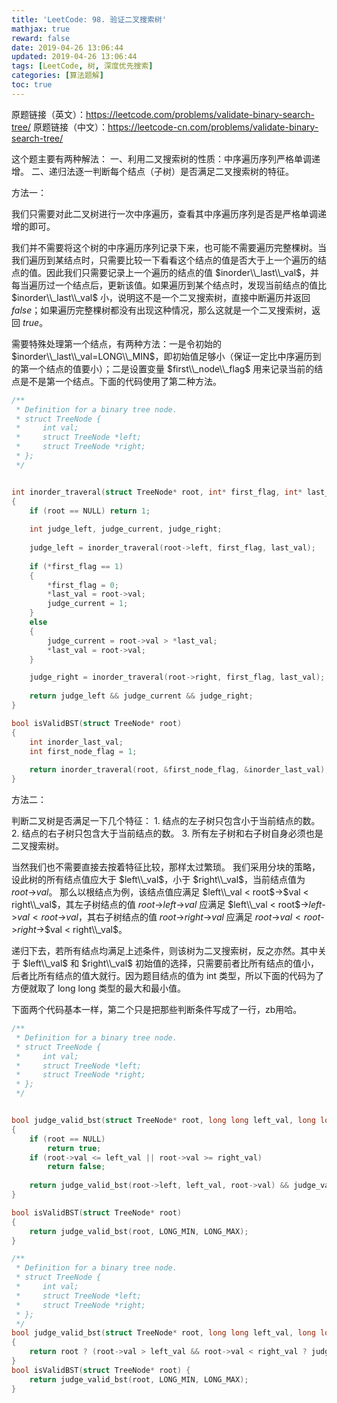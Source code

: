```yaml
---
title: 'LeetCode: 98. 验证二叉搜索树'
mathjax: true
reward: false
date: 2019-04-26 13:06:44
updated: 2019-04-26 13:06:44
tags: [LeetCode, 树, 深度优先搜索]
categories: [算法题解]
toc: true
---
```


原题链接（英文）：https://leetcode.com/problems/validate-binary-search-tree/
原题链接（中文）：https://leetcode-cn.com/problems/validate-binary-search-tree/

这个题主要有两种解法：
一、利用二叉搜索树的性质：中序遍历序列严格单调递增。
二、递归法逐一判断每个结点（子树）是否满足二叉搜索树的特征。
<!--more-->
方法一：

我们只需要对此二叉树进行一次中序遍历，查看其中序遍历序列是否是严格单调递增的即可。

我们并不需要将这个树的中序遍历序列记录下来，也可能不需要遍历完整棵树。当我们遍历到某结点时，只需要比较一下看看这个结点的值是否大于上一个遍历的结点的值。因此我们只需要记录上一个遍历的结点的值 $inorder\\_last\\_val$，并每当遍历过一个结点后，更新该值。如果遍历到某个结点时，发现当前结点的值比 $inorder\\_last\\_val$ 小，说明这不是一个二叉搜索树，直接中断遍历并返回 $false$；如果遍历完整棵树都没有出现这种情况，那么这就是一个二叉搜索树，返回 $true$。

需要特殊处理第一个结点，有两种方法：一是令初始的 $inorder\\_last\\_val=LONG\\_MIN$，即初始值足够小（保证一定比中序遍历到的第一个结点的值要小）；二是设置变量 $first\\_node\\_flag$ 用来记录当前的结点是不是第一个结点。下面的代码使用了第二种方法。

```C
/**
 * Definition for a binary tree node.
 * struct TreeNode {
 *     int val;
 *     struct TreeNode *left;
 *     struct TreeNode *right;
 * };
 */


int inorder_traveral(struct TreeNode* root, int* first_flag, int* last_val)
{
    if (root == NULL) return 1;
    
    int judge_left, judge_current, judge_right;
    
    judge_left = inorder_traveral(root->left, first_flag, last_val);
    
    if (*first_flag == 1)
    {
        *first_flag = 0;
        *last_val = root->val;
        judge_current = 1;
    }
    else
    {
        judge_current = root->val > *last_val;
        *last_val = root->val;
    }

    judge_right = inorder_traveral(root->right, first_flag, last_val);
    
    return judge_left && judge_current && judge_right;
}

bool isValidBST(struct TreeNode* root)
{
    int inorder_last_val;
    int first_node_flag = 1;
    
    return inorder_traveral(root, &first_node_flag, &inorder_last_val);
}
```


方法二：

判断二叉树是否满足一下几个特征：
1\. 结点的左子树只包含小于当前结点的数。
2\. 结点的右子树只包含大于当前结点的数。
3\. 所有左子树和右子树自身必须也是二叉搜索树。

当然我们也不需要直接去按着特征比较，那样太过繁琐。
我们采用分块的策略，设此树的所有结点值应大于 $left\\_val$，小于 $right\\_val$，当前结点值为 $root$->$val$。
那么以根结点为例，该结点值应满足 $left\\_val < root$->$val < right\\_val$，其左子树结点的值 $root$->$left$->$val$ 应满足 $left\\_val < root$->$left$->$val < root$->$val$，其右子树结点的值 $root$->$right$->$val$ 应满足 $root$->$val < root$->$right$->$val < right\\_val$。

递归下去，若所有结点均满足上述条件，则该树为二叉搜索树，反之亦然。其中关于 $left\\_val$ 和 $right\\_val$ 初始值的选择，只需要前者比所有结点的值小，后者比所有结点的值大就行。因为题目结点的值为 int 类型，所以下面的代码为了方便就取了 long long 类型的最大和最小值。

下面两个代码基本一样，第二个只是把那些判断条件写成了一行，zb用哈。

```C
/**
 * Definition for a binary tree node.
 * struct TreeNode {
 *     int val;
 *     struct TreeNode *left;
 *     struct TreeNode *right;
 * };
 */


bool judge_valid_bst(struct TreeNode* root, long long left_val, long long right_val)
{
    if (root == NULL)
        return true;
    if (root->val <= left_val || root->val >= right_val)
        return false;
    
    return judge_valid_bst(root->left, left_val, root->val) && judge_valid_bst(root->right, root->val, right_val);
}

bool isValidBST(struct TreeNode* root)
{
    return judge_valid_bst(root, LONG_MIN, LONG_MAX);
}
```
```C
/**
 * Definition for a binary tree node.
 * struct TreeNode {
 *     int val;
 *     struct TreeNode *left;
 *     struct TreeNode *right;
 * };
 */
bool judge_valid_bst(struct TreeNode* root, long long left_val, long long right_val)
{
    return root ? (root->val > left_val && root->val < right_val ? judge_valid_bst(root->left, left_val, root->val) && judge_valid_bst(root->right, root->val, right_val) : false) : true;
}
bool isValidBST(struct TreeNode* root) {
    return judge_valid_bst(root, LONG_MIN, LONG_MAX);
}
```